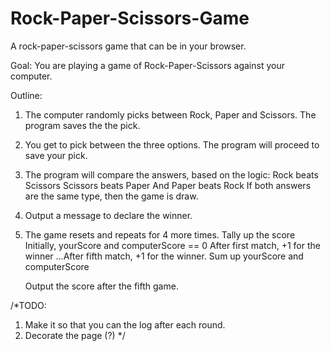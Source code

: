 # Rock-Paper-Scissors-Game
A rock-paper-scissors game that can be in your browser.

Goal: You are playing a game of Rock-Paper-Scissors against your computer. 

Outline:
1. The computer randomly picks between Rock, Paper and Scissors. 
    The program saves the the pick. 
2. You get to pick between the three options. 
    The program will proceed to save your pick. 
3. The program will compare the answers, based on the logic:
    Rock beats Scissors
    Scissors beats Paper
    And Paper beats Rock
    If both answers are the same type, then the game is draw. 
4. Output a message to declare the winner. 
5. The game resets and repeats for 4 more times.
    Tally up the score
        Initially, yourScore and computerScore == 0
        After first match, +1 for the winner
        ...After fifth match, +1 for the winner.
        Sum up yourScore and computerScore

    Output the score after the fifth game.


/*TODO:
1. Make it so that you can the log after each round.  
2. Decorate the page (?) */